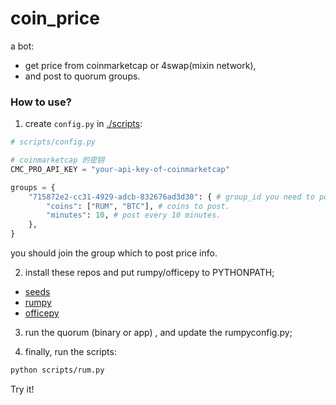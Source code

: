 # coin_price

a bot: 

- get price from coinmarketcap or 4swap(mixin network),
- and post to quorum groups.

### How to use?

1. create `config.py` in [./scripts](./scripts):

```py
# scripts/config.py

# coinmarketcap 的密钥
CMC_PRO_API_KEY = "your-api-key-of-coinmarketcap"

groups = {
    "715872e2-cc31-4929-adcb-832676ad3d30": { # group_id you need to post price info.
        "coins": ["RUM", "BTC"], # coins to post.
        "minutes": 10, # post every 10 minutes.
    },
}

```

you should join the group which to post price info.

2. install these repos and put rumpy/officepy to PYTHONPATH;

- [seeds](https://github.com/liujuanjuan1984/seeds)
- [rumpy](https://github.com/liujuanjuan1984/rumpy)
- [officepy](https://github.com/liujuanjuan1984/officepy)

3.  run the quorum (binary or app) , and update the rumpyconfig.py;

4. finally, run the scripts:

```sh
python scripts/rum.py
```

<!--

长时间运行可能会遭遇某些报错而退出（知识点：定时调度）。

有另外一种可选方式为：windows 设定任务计划程序，为 `scripts/example_once.py`创建新任务，一次性，每 10 分钟一次，无限期。

-->

Try it!
